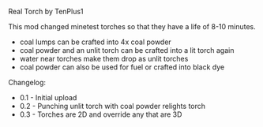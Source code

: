 Real Torch by TenPlus1

This mod changed minetest torches so that they have a life of 8-10 minutes.

- coal lumps can be crafted into 4x coal powder
- coal powder and an unlit torch can be crafted into a lit torch again
- water near torches make them drop as unlit torches
- coal powder can also be used for fuel or crafted into black dye

Changelog:

- 0.1 - Initial upload
- 0.2 - Punching unlit torch with coal powder relights torch
- 0.3 - Torches are 2D and override any that are 3D
